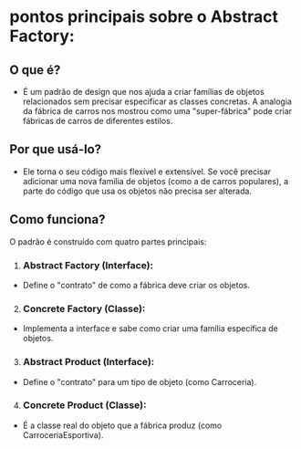 # pontos principais sobre o Abstract Factory:

## O que é? 
* É um padrão de design que nos ajuda a criar famílias de objetos relacionados sem precisar especificar as classes concretas. A analogia da fábrica de carros nos mostrou como uma "super-fábrica" pode criar fábricas de carros de diferentes estilos.

## Por que usá-lo? 
* Ele torna o seu código mais flexível e extensível. Se você precisar adicionar uma nova família de objetos (como a de carros populares), a parte do código que usa os objetos não precisa ser alterada.

## Como funciona? 
O padrão é construído com quatro partes principais:

1. ### Abstract Factory (Interface): 
* Define o "contrato" de como a fábrica deve criar os objetos.

2. ### Concrete Factory (Classe): 
* Implementa a interface e sabe como criar uma família específica de objetos.

3. ### Abstract Product (Interface): 
* Define o "contrato" para um tipo de objeto (como Carroceria).

4. ### Concrete Product (Classe): 
* É a classe real do objeto que a fábrica produz (como CarroceriaEsportiva). 